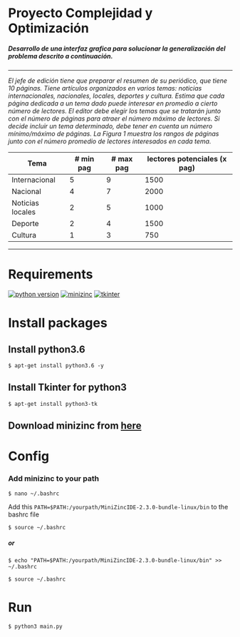 
# Proyecto Complejidad y Optimización

##### Desarrollo de una interfaz grafica para solucionar la generalización del problema descrito a continuación.
---

*El jefe de edición tiene que preparar el resumen de su periódico, que tiene 10 páginas. Tiene artı́culos organizados en varios temas: noticias internacionales, nacionales, locales, deportes y cultura. Estima que cada página dedicada a un tema dado puede interesar en promedio a cierto número de lectores. El editor debe elegir los temas que se tratarán junto con el número de páginas para atraer el número máximo de lectores. Si decide incluir un tema determinado, debe tener en cuenta un número mı́nimo/máximo de páginas. La Figura 1 muestra los rangos de páginas junto con el número promedio de lectores interesados en cada tema.*

| Tema             | # min pag | # max pag | lectores potenciales (x pag) |
|------------------|-----------|-----------|------------------------------|
| Internacional    | 5         | 9         | 1500                         |
| Nacional         | 4         | 7         | 2000                         |
| Noticias locales | 2         | 5         | 1000                         |
| Deporte          | 2         | 4         | 1500                         |
| Cultura          | 1         | 3         | 750                          |
---
# Requirements

[![python version](https://img.shields.io/badge/python-3.6.8-blue.svg)](https://www.python.org/downloads/release/python-350/) [![minizinc](https://img.shields.io/badge/minizinc-2.3.1-green.svg)](https://www.minizinc.org/) [![tkinter](https://img.shields.io/badge/tkinter-2.3.1-blueviolet.svg)](https://docs.python.org/3.6/library/tkinter.html)

# Install packages
## Install python3.6
`$ apt-get install python3.6 -y`
## Install Tkinter for python3
`$ apt-get install python3-tk`
## Download minizinc from [here](https://www.minizinc.org/software.html)

# Config
### Add minizinc to your path

`$ nano ~/.bashrc`

Add this `PATH=$PATH:/yourpath/MiniZincIDE-2.3.0-bundle-linux/bin` to the bashrc file

`$ source ~/.bashrc`

##### or

`$ echo "PATH=$PATH:/yourpath/MiniZincIDE-2.3.0-bundle-linux/bin" >> ~/.bashrc`

`$ source ~/.bashrc`

# Run
`$ python3 main.py`


